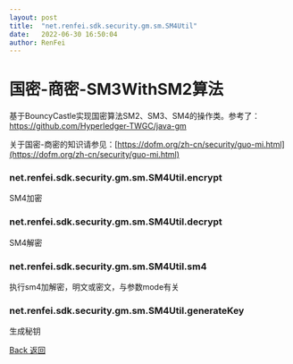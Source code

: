 ```yaml
---
layout: post
title:  "net.renfei.sdk.security.gm.sm.SM4Util"
date:   2022-06-30 16:50:04
author: RenFei
---
```


# 国密-商密-SM3WithSM2算法

基于BouncyCastle实现国密算法SM2、SM3、SM4的操作类。参考了：https://github.com/Hyperledger-TWGC/java-gm

关于国密-商密的知识请参见：[https://dofm.org/zh-cn/security/guo-mi.html](https://dofm.org/zh-cn/security/guo-mi.html)

### net.renfei.sdk.security.gm.sm.SM4Util.encrypt

SM4加密

### net.renfei.sdk.security.gm.sm.SM4Util.decrypt

SM4解密

### net.renfei.sdk.security.gm.sm.SM4Util.sm4

执行sm4加解密，明文或密文，与参数mode有关

### net.renfei.sdk.security.gm.sm.SM4Util.generateKey

生成秘钥

<a href="/">Back 返回</a>